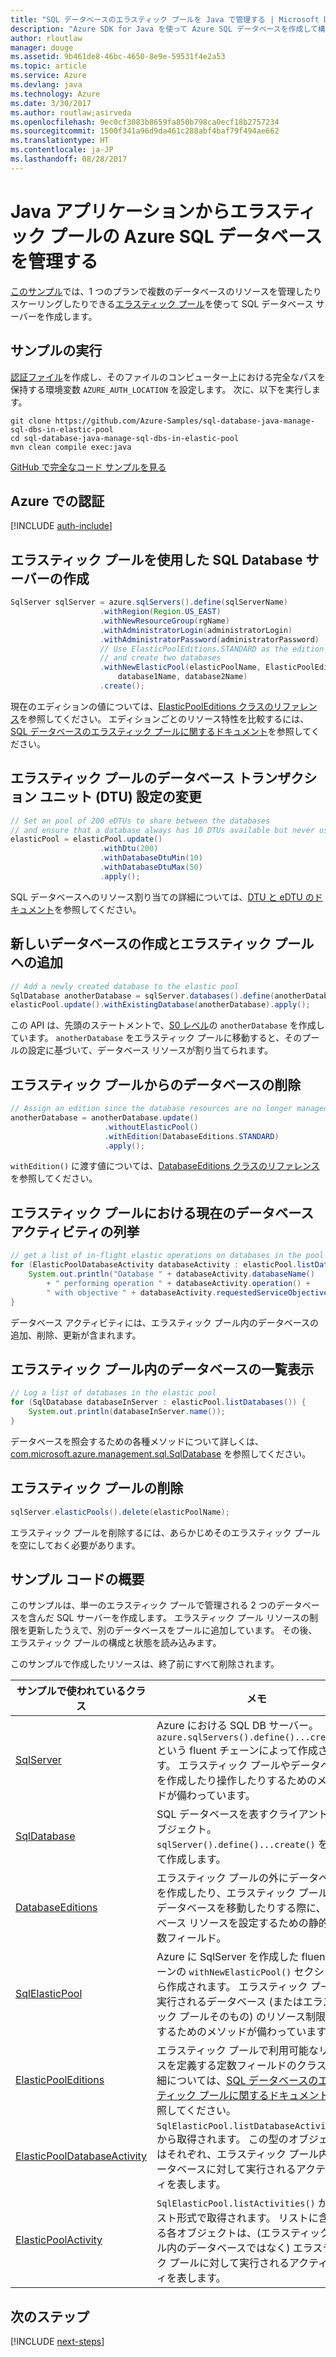 ```yaml
---
title: "SQL データベースのエラスティック プールを Java で管理する | Microsoft Docs"
description: "Azure SDK for Java を使って Azure SQL データベースを作成して構成するためのサンプル コード"
author: rloutlaw
manager: douge
ms.assetid: 9b461de8-46bc-4650-8e9e-59531f4e2a53
ms.topic: article
ms.service: Azure
ms.devlang: java
ms.technology: Azure
ms.date: 3/30/2017
ms.author: routlaw;asirveda
ms.openlocfilehash: 9ec0cf3083b8659fa850b798ca0ecf18b2757234
ms.sourcegitcommit: 1500f341a96d9da461c288abf4baf79f494ae662
ms.translationtype: HT
ms.contentlocale: ja-JP
ms.lasthandoff: 08/28/2017
---
```

# <a name="manage-azure-sql-databases-in-elastic-pools-from-your-java-applications"></a>Java アプリケーションからエラスティック プールの Azure SQL データベースを管理する

[このサンプル](https://github.com/Azure-Samples/sql-database-java-manage-sql-dbs-in-elastic-pool)では、1 つのプランで複数のデータベースのリソースを管理したりスケーリングしたりできる[エラスティック プール](https://docs.microsoft.com/azure/sql-database/sql-database-elastic-pool)を使って SQL データベース サーバーを作成します。

## <a name="run-the-sample"></a>サンプルの実行

[認証ファイル](https://github.com/Azure/azure-sdk-for-java/blob/master/AUTH.md)を作成し、そのファイルのコンピューター上における完全なパスを保持する環境変数 `AZURE_AUTH_LOCATION` を設定します。 次に、以下を実行します。

```
git clone https://github.com/Azure-Samples/sql-database-java-manage-sql-dbs-in-elastic-pool
cd sql-database-java-manage-sql-dbs-in-elastic-pool
mvn clean compile exec:java
```

[GitHub で完全なコード サンプルを見る](https://github.com/Azure-Samples/sql-database-java-manage-sql-dbs-in-elastic-pool)

## <a name="authenticate-with-azure"></a>Azure での認証

[!INCLUDE [auth-include](includes/java-auth-include.md)]

## <a name="create-a-sql-database-server-with-an-elastic-pool"></a>エラスティック プールを使用した SQL Database サーバーの作成

```java
SqlServer sqlServer = azure.sqlServers().define(sqlServerName)
                    .withRegion(Region.US_EAST)
                    .withNewResourceGroup(rgName)
                    .withAdministratorLogin(administratorLogin)
                    .withAdministratorPassword(administratorPassword)
                    // Use ElasticPoolEditions.STANDARD as the edition
                    // and create two databases
                    .withNewElasticPool(elasticPoolName, ElasticPoolEditions.STANDARD, 
                        database1Name, database2Name)
                    .create();
```

現在のエディションの値については、[ElasticPoolEditions クラスのリファレンス](https://docs.microsoft.com/java/api/com.microsoft.azure.management.sql._elastic_pool_editions)を参照してください。 エディションごとのリソース特性を比較するには、[SQL データベースのエラスティック プールに関するドキュメント](https://docs.microsoft.com/azure/sql-database/sql-database-elastic-pool)を参照してください。 

## <a name="change-database-transaction-unit-dtu-settings-in-an-elastic-pool"></a>エラスティック プールのデータベース トランザクション ユニット (DTU) 設定の変更

```java
// Set an pool of 200 eDTUs to share between the databases
// and ensure that a database always has 10 DTUs available but never uses more than 50
elasticPool = elasticPool.update()
                    .withDtu(200)
                    .withDatabaseDtuMin(10)
                    .withDatabaseDtuMax(50)
                    .apply();
```

SQL データベースへのリソース割り当ての詳細については、[DTU と eDTU のドキュメント](https://docs.microsoft.com/azure/sql-database/sql-database-what-is-a-dtu)を参照してください。

## <a name="create-a-new-database-and-add-it-to-an-elastic-pool"></a>新しいデータベースの作成とエラスティック プールへの追加

```java
// Add a newly created database to the elastic pool
SqlDatabase anotherDatabase = sqlServer.databases().define(anotherDatabaseName).create();
elasticPool.update().withExistingDatabase(anotherDatabase).apply();            
```

この API は、先頭のステートメントで、[S0 レベル](https://docs.microsoft.com/azure/sql-database/sql-database-service-tiers)の `anotherDatabase` を作成しています。 `anotherDatabase` をエラスティック プールに移動すると、そのプールの設定に基づいて、データベース リソースが割り当てられます。

## <a name="remove-a-database-from-an-elastic-pool"></a>エラスティック プールからのデータベースの削除
```java
// Assign an edition since the database resources are no longer managed in the pool 
anotherDatabase = anotherDatabase.update()
                     .withoutElasticPool()
                     .withEdition(DatabaseEditions.STANDARD)
                     .apply();
```

`withEdition()` に渡す値については、[DatabaseEditions クラスのリファレンス](https://docs.microsoft.com/java/api/com.microsoft.azure.management.sql._database_editions)を参照してください。

## <a name="list-current-database-activities-in-an-elastic-pool"></a>エラスティック プールにおける現在のデータベース アクティビティの列挙
```java
// get a list of in-flight elastic operations on databases in the pool and log them 
for (ElasticPoolDatabaseActivity databaseActivity : elasticPool.listDatabaseActivities()) {
    System.out.println("Database " + databaseActivity.databaseName() 
        + " performing operation " + databaseActivity.operation() + 
        " with objective " + databaseActivity.requestedServiceObjective());
}
```

データベース アクティビティには、エラスティック プール内のデータベースの追加、削除、更新が含まれます。


## <a name="list-databases-in-an-elastic-pool"></a>エラスティック プール内のデータベースの一覧表示
```java
// Log a list of databases in the elastic pool 
for (SqlDatabase databaseInServer : elasticPool.listDatabases()) {
    System.out.println(databaseInServer.name());
}
```

データベースを照会するための各種メソッドについて詳しくは、[com.microsoft.azure.management.sql.SqlDatabase](https://docs.microsoft.com/java/api/com.microsoft.azure.management.sql._sql_database) を参照してください。

## <a name="delete-an-elastic-pool"></a>エラスティック プールの削除
```java
sqlServer.elasticPools().delete(elasticPoolName);
```

エラスティック プールを削除するには、あらかじめそのエラスティック プールを空にしておく必要があります。

## <a name="sample-code-summary"></a>サンプル コードの概要

このサンプルは、単一のエラスティック プールで管理される 2 つのデータベースを含んだ SQL サーバーを作成します。 エラスティック プール リソースの制限を更新したうえで、別のデータベースをプールに追加しています。 その後、エラスティック プールの構成と状態を読み込みます。 

このサンプルで作成したリソースは、終了前にすべて削除されます。

| サンプルで使われているクラス | メモ |
|-------|-------|
| [SqlServer](https://docs.microsoft.com/java/api/com.microsoft.azure.management.sql._sql_server) | Azure における SQL DB サーバー。`azure.sqlServers().define()...create()` という fluent チェーンによって作成されます。 エラスティック プールやデータベースを作成したり操作したりするためのメソッドが備わっています。 
| [SqlDatabase](https://docs.microsoft.com/java/api/com.microsoft.azure.management.sql._sql_database) | SQL データベースを表すクライアント側オブジェクト。 `sqlServer().define()...create()` を使って作成します。 
| [DatabaseEditions](https://docs.microsoft.com/java/api/com.microsoft.azure.management.sql._database_editions) | エラスティック プールの外にデータベースを作成したり、エラスティック プールからデータベースを移動したりする際に、データベース リソースを設定するための静的な定数フィールド。  
| [SqlElasticPool](https://docs.microsoft.com/java/api/com.microsoft.azure.management.sql._sql_elastic_pool) | Azure に SqlServer を作成した fluent チェーンの `withNewElasticPool()` セクションから作成されます。 エラスティック プールで実行されるデータベース (またはエラスティック プールそのもの) のリソース制限を設定するためのメソッドが備わっています。 
| [ElasticPoolEditions](https://docs.microsoft.com/java/api/com.microsoft.azure.management.sql._elastic_pool_editions) | エラスティック プールで利用可能なリソースを定義する定数フィールドのクラス。 詳細については、[SQL データベースのエラスティック プールに関するドキュメント](https://docs.microsoft.com/azure/sql-database/sql-database-elastic-pool)を参照してください。 
| [ElasticPoolDatabaseActivity](https://docs.microsoft.com/java/api/com.microsoft.azure.management.sql._elastic_pool_database_activity) | `SqlElasticPool.listDatabaseActivities()` から取得されます。 この型のオブジェクトはそれぞれ、エラスティック プール内のデータベースに対して実行されるアクティビティを表します。
| [ElasticPoolActivity](https://docs.microsoft.com/java/api/com.microsoft.azure.management.sql._elastic_pool_activity) | `SqlElasticPool.listActivities()` からリスト形式で取得されます。 リストに含まれる各オブジェクトは、(エラスティック プール内のデータベースではなく) エラスティック プールに対して実行されるアクティビティを表します。

## <a name="next-steps"></a>次のステップ

[!INCLUDE [next-steps](includes/java-next-steps.md)]